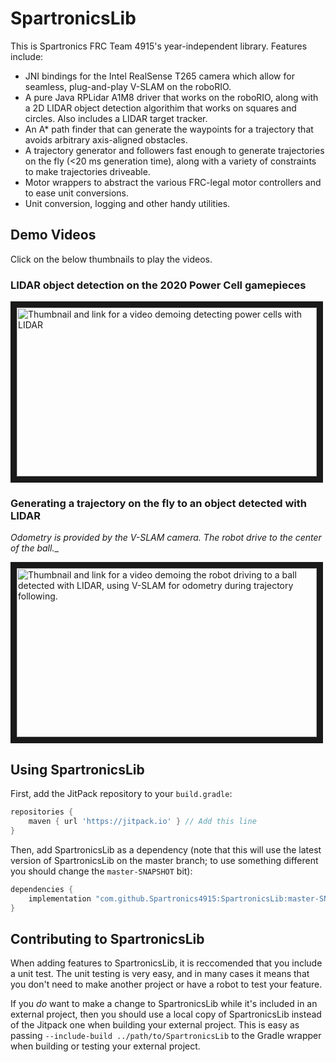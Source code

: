 # SpartronicsLib

This is Spartronics FRC Team 4915's year-independent library. Features include:
 - JNI bindings for the Intel RealSense T265 camera which allow for seamless, plug-and-play V-SLAM on the roboRIO.
 - A pure Java RPLidar A1M8 driver that works on the roboRIO, along with a 2D LIDAR object detection algorithim that works on squares and circles. Also includes a LIDAR target tracker.
 - An A\* path finder that can generate the waypoints for a trajectory that avoids arbitrary axis-aligned obstacles.
 - A trajectory generator and followers fast enough to generate trajectories on the fly (<20 ms generation time), along with a variety of constraints to make trajectories driveable.
 - Motor wrappers to abstract the various FRC-legal motor controllers and to ease unit conversions.
 - Unit conversion, logging and other handy utilities.

## Demo Videos
Click on the below thumbnails to play the videos.

### LIDAR object detection on the 2020 Power Cell gamepieces
<a href="http://www.youtube.com/watch?feature=player_embedded&v=fzdhYzALs-o" target="_blank"><img src="https://raw.githubusercontent.com/Spartronics4915/SpartronicsLib/master/readme_images/lidar_demo.gif" alt="Thumbnail and link for a video demoing detecting power cells with LIDAR" width="480" height="270" border="10" /></a>

### Generating a trajectory on the fly to an object detected with LIDAR
_Odometry is provided by the V-SLAM camera. The robot drive to the center of the ball.__

<a href="http://www.youtube.com/watch?feature=player_embedded&v=4HTlq_ENjXw" target="_blank"><img src="https://raw.githubusercontent.com/Spartronics4915/SpartronicsLib/master/readme_images/path_to_ball.gif" alt="Thumbnail and link for a video demoing the robot driving to a ball detected with LIDAR, using V-SLAM for odometry during trajectory following." width="480" height="270" border="10" /></a>

## Using SpartronicsLib
First, add the JitPack repository to your `build.gradle`:
```groovy
repositories {
    maven { url 'https://jitpack.io' } // Add this line
}
```

Then, add SpartronicsLib as a dependency (note that this will use the latest version of SpartronicsLib on the master branch; to use something different you should change the `master-SNAPSHOT` bit):
```groovy
dependencies {
    implementation "com.github.Spartronics4915:SpartronicsLib:master-SNAPSHOT"
}
```

## Contributing to SpartronicsLib
When adding features to SpartronicsLib, it is reccomended that you include a unit test. The unit testing is very easy, and in many cases it means that you don't need to make another project or have a robot to test your feature.

If you *do* want to make a change to SpartronicsLib while it's included in an external project, then you should use a local copy of SpartronicsLib instead of the Jitpack one when building your external project. This is easy as passing `--include-build ../path/to/SpartronicsLib` to the Gradle wrapper when building or testing your external project.
